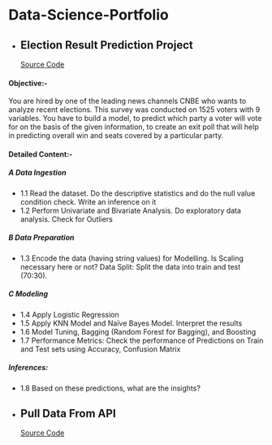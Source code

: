 # Data-Science-Portfolio

* ## Election Result Prediction Project
   [Source Code](https://github.com/jyoti4293/Data-Science-Portfolio/tree/main/Election%20Result%20Prediction)
#### Objective:-
You are hired by one of the leading news channels CNBE who wants to analyze recent elections. This survey was conducted on 1525 voters with 9 variables. You have to build a model, to predict which party a voter will vote for on the basis of the given information, to create an exit poll that will help in predicting overall win and seats covered by a particular party.

#### Detailed Content:-
##### A Data Ingestion
 - 1.1 Read the dataset. Do the descriptive statistics and do the null value condition check. Write an inference on it 
 - 1.2 Perform Univariate and Bivariate Analysis. Do exploratory data analysis. Check for Outliers
##### B Data Preparation
 - 1.3 Encode the data (having string values) for Modelling. Is Scaling necessary here or not? Data Split: Split the data into train and test (70:30). 
##### C Modeling
 - 1.4 Apply Logistic Regression
 - 1.5 Apply KNN Model and Naïve Bayes Model. Interpret the results
 - 1.6 Model Tuning, Bagging (Random Forest for Bagging), and Boosting
 - 1.7 Performance Metrics: Check the performance of Predictions on Train and Test sets using Accuracy, Confusion Matrix
##### Inferences:
 - 1.8 Based on these predictions, what are the insights?

* ## Pull Data From API
  [Source Code](https://github.com/jyoti4293/Data-Science-Portfolio/blob/main/Pull%20data%20from%20an%20API%20using%20requests.ipynb)
